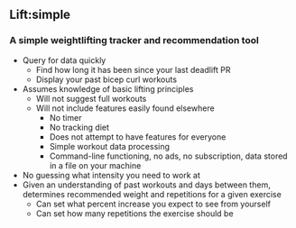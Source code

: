 ## Lift:simple 

### A simple weightlifting tracker and recommendation tool

+ Query for data quickly
	+ Find how long it has been since your last deadlift PR
	+ Display your past bicep curl workouts
+ Assumes knowledge of basic lifting principles
	+ Will not suggest full workouts
	+ Will not include features easily found elsewhere
		+ No timer
		+ No tracking diet
		+ Does not attempt to have features for everyone
		+ Simple workout data processing
		+ Command-line functioning, no ads, no subscription,
		data stored in a file on your machine
+ No guessing what intensity you need to work at
+ Given an understanding of past workouts and days between them,
determines recommended weight and repetitions for a given exercise
	+ Can set what percent increase you expect to see from yourself
	+ Can set how many repetitions the exercise should be
